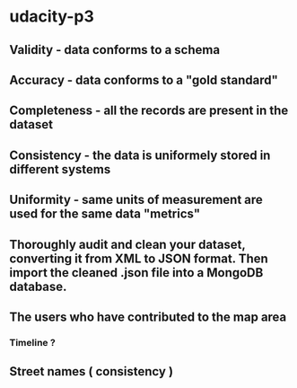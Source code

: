 # udacity-p3

## Validity - data conforms to a schema
## Accuracy - data conforms to a "gold standard"
## Completeness - all the records are present in the dataset
## Consistency - the data is uniformely stored in different systems
## Uniformity - same units of measurement are used for the same data "metrics"

## Thoroughly audit and clean your dataset, converting it from XML to JSON format. Then import the cleaned .json file into a MongoDB database.

## The users who have contributed to the map area
### Timeline ?
## Street names ( consistency )
